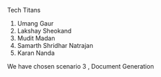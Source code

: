 Tech Titans

1. Umang Gaur
2. Lakshay Sheokand
3. Mudit Madan
4. Samarth Shridhar Natrajan
5. Karan Nanda

We have chosen scenario 3 , Document Generation
